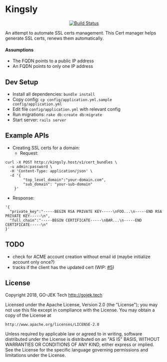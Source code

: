 # Kingsly

<p align="center">
  <a href="https://travis-ci.org/gojekfarm/kingsly"><img src="https://travis-ci.org/gojekfarm/kingsly.svg?branch=master" alt="Build Status"></img></a>
</p>


An attempt to automate SSL certs management. This Cert manager helps generate SSL certs, renews them automatically.

#### Assumptions

- The FQDN points to a public IP address
- An FQDN points to only one IP address

## Dev Setup

- Install all dependencies: `bundle install`
- Copy config: `cp config/application.yml.sample config/application.yml`
- Edit file `config/application.yml` with relevant config
- Run migrations: `rake db:create db:migrate`
- Start server: `rails server`

## Example APIs

- Creating SSL certs for a domain:
  - Request:
```
curl -X POST http://kingsly.host/v1/cert_bundles \
  -u admin:password \
  -H 'Content-Type: application/json' \
  -d '{
        "top_level_domain":"your-domain.com",
        "sub_domain": "your-sub-domain"
    }'
```
  - Response:

```
'{
  "private_key":"-----BEGIN RSA PRIVATE KEY-----\nFOO...\n-----END RSA PRIVATE KEY-----\n",
  "full_chain":"-----BEGIN CERTIFICATE-----\nBAR...\n-----END CERTIFICATE-----\n"
}'
```

## TODO

- check for ACME account creation without email id (maybe initialize account only once?)
- tracks if the client has the updated cert  (WIP: [#5](https://github.com/gojekfarm/kingsly/issues/5))

## License

Copyright 2018, GO-JEK Tech <http://gojek.tech>

Licensed under the Apache License, Version 2.0 (the "License");
you may not use this file except in compliance with the License.
You may obtain a copy of the License at

    http://www.apache.org/licenses/LICENSE-2.0

Unless required by applicable law or agreed to in writing, software
distributed under the License is distributed on an "AS IS" BASIS,
WITHOUT WARRANTIES OR CONDITIONS OF ANY KIND, either express or implied.
See the License for the specific language governing permissions and
limitations under the License.
